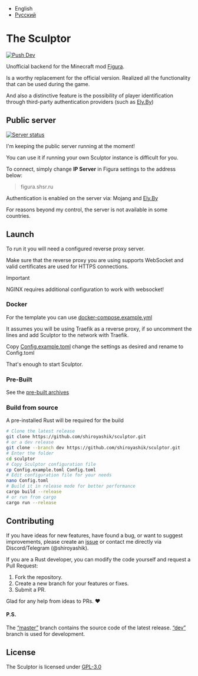  - English
 - [Русский](README.ru.md)

# The Sculptor

[![Push Dev](https://github.com/shiroyashik/sculptor/actions/workflows/dev-release.yml/badge.svg?branch=dev)](https://github.com/shiroyashik/sculptor/actions/workflows/dev-release.yml)

Unofficial backend for the Minecraft mod [Figura](https://github.com/FiguraMC/Figura).

Is a worthy replacement for the official version. Realized all the functionality that can be used during the game.

And also a distinctive feature is the possibility of player identification through third-party authentication providers (such as [Ely.By](https://ely.by/))

## Public server

[![Server status](https://up.shsr.ru/api/badge/1/status?upLabel=Online&downLabel=Offline&label=Server+status)](https://up.shsr.ru/status/pub)

I'm keeping the public server running at the moment!

You can use it if running your own Sculptor instance is difficult for you.

To connect, simply change **IP Server** in Figura settings to the address below:

> figura.shsr.ru

Authentication is enabled on the server via: Mojang and [Ely.By](https://ely.by/)

For reasons beyond my control, the server is not available in some countries.


## Launch

To run it you will need a configured reverse proxy server.

Make sure that the reverse proxy you are using supports WebSocket and valid certificates are used for HTTPS connections.

> [!IMPORTANT]
> NGINX requires additional configuration to work with websocket!

### Docker

For the template you can use [docker-compose.example.yml](docker-compose.example.yml)

It assumes you will be using Traefik as a reverse proxy, if so uncomment the lines and add Sculptor to the network with Traefik.

Copy [Config.example.toml](Config.example.toml) change the settings as desired and rename to Config.toml

That's enough to start Sculptor.

### Pre-Built

See the [pre-built archives](https://github.com/shiroyashik/sculptor/releases/latest)

### Build from source

A pre-installed Rust will be required for the build

```sh
# Clone the latest release
git clone https://github.com/shiroyashik/sculptor.git
# or a dev release
git clone --branch dev https://github.com/shiroyashik/sculptor.git
# Enter the folder
cd sculptor
# Copy Sculptor configuration file
cp Config.example.toml Config.toml
# Edit configuration file for your needs
nano Config.toml
# Build it in release mode for better performance
cargo build --release
# or run from cargo
cargo run --release
```

## Contributing

If you have ideas for new features, have found a bug, or want to suggest improvements,
please create an [issue](https://github.com/shiroyashik/sculptor/issues)
or contact me directly via Discord/Telegram (@shiroyashik).

If you are a Rust developer, you can modify the code yourself and request a Pull Request:

1. Fork the repository.
2. Create a new branch for your features or fixes.
3. Submit a PR.

Glad for any help from ideas to PRs. ❤

#### P.S.

The [“master”](https://github.com/shiroyashik/sculptor/tree/master) branch contains the source code of the latest release. [“dev”](https://github.com/shiroyashik/sculptor/tree/dev) branch is used for development.

## License

The Sculptor is licensed under [GPL-3.0](LICENSE)
